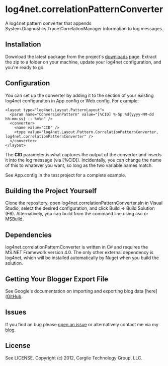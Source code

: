 log4net.correlationPatternConverter
===================================

A log4net pattern converter that appends System.Diagnostics.Trace.CorrelationManager information to log messages.

## Installation
Download the latest package from the project's [downloads](https://github.com/kcargile/log4net.correlationPatternConverter/downloads) page. 
Extract the zip to a folder on your machine, update your log4net configuration, and you're ready to go.

## Configuration
You can set up the converter by adding it to the <layout> section of your existing log4net configuraiton in App.config or Web.config. 
For example:
```
<layout type="log4net.Layout.PatternLayout">
  <param name="ConversionPattern" value="[%CID] %-5p %d{yyyy-MM-dd hh:mm:ss} :: %m%n" />
  <converter>
    <name value="CID" />
    <type value="log4net.Layout.Pattern.CorrelationPatternConverter, log4net.correlationPatternConverter" />
  </converter>
</layout>
```

The **CID** parameter is what captures the output of the converter and inserts it into the log message (via [%CID]). Incidentally, you 
can change the name of this to whatever you want, so long as the two variable names match.

See App.config in the test project for a complete example.

## Building the Project Yourself
Clone the repository, open log4net.correlationPatternConverter.sln in Visual Studio, select the desired configuration, and click Build -> 
Build Solution (F6). Alternatively, you can build from the command line using csc or MSBuild.

## Dependencies
log4net.correlationPatternConverter is written in C# and requires the MS.NET Framework version 4.0. The only other external dependency
is log4net, which will be installed automatically by Nuget when you build the solution.

## Getting Your Blogger Export File
See Google's documentation on importing and exporting blog data [here]([GitHub](http://support.google.com/blogger/bin/answer.py?hl=en&answer=97416). 

## Issues
If you find an bug please [open an issue](https://github.com/kcargile/log4net.correlationPatternConverter/issues) or alternatively contact 
me via my [blog](http://www.kriscargile.com).

## License
See LICENSE. Copyright (c) 2012, Cargile Technology Group, LLC.
